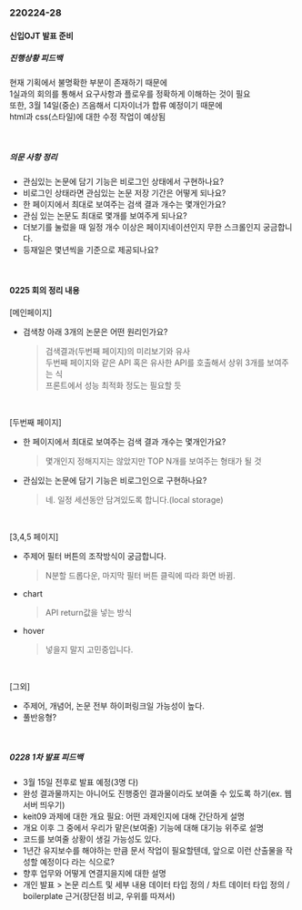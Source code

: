 ### 220224-28

#### 신입OJT 발표 준비

##### 진행상황 피드백
현재 기획에서 불명확한 부분이 존재하기 때문에<br>
1실과의 회의를 통해서 요구사항과 플로우를 정확하게 이해하는 것이 필요<br>
또한, 3월 14일(중순) 즈음해서 디자이너가 합류 예정이기 때문에<br>
html과 css(스타일)에 대한 수정 작업이 예상됨<br>

<br>

##### 의문 사항 정리
- 관심있는 논문에 담기 기능은 비로그인 상태에서 구현하나요?
- 비로그인 상태라면 관심있는 논문 저장 기간은 어떻게 되나요?
- 한 페이지에서 최대로 보여주는 검색 결과 개수는 몇개인가요?
- 관심 있는 논문도 최대로 몇개를 보여주게 되나요?
- 더보기를 눌렀을 때 일정 개수 이상은 페이지네이션인지 무한 스크롤인지 궁금합니다.
- 등재일은 몇년씩을 기준으로 제공되나요?

<br>

#### 0225 회의 정리 내용
   
[메인페이지]<br>
- 검색창 아래 3개의 논문은 어떤 원리인가요?
   > 검색결과(두번째 페이지)의 미리보기와 유사<br>
   > 두번째 페이지와 같은 API 혹은 유사한 API를 호출해서 상위 3개를 보여주는 식<br>
   > 프론트에서 성능 최적화 정도는 필요할 듯
  <br>
[두번째 페이지]<br>
- 한 페이지에서 최대로 보여주는 검색 결과 개수는 몇개인가요?
  > 몇개인지 정해지지는 않았지만 TOP N개를 보여주는 형태가 될 것
- 관심있는 논문에 담기 기능은 비로그인으로 구현하나요?
  > 네. 일정 세션동안 담겨있도록 합니다.(local storage)

  <br>

[3,4,5 페이지]<br>
  - 주제어 필터 버튼의 조작방식이 궁금합니다.
    > N분할 드롭다운, 마지막 필터 버튼 클릭에 따라 화면 바뀜.
  - chart
    > API return값을 넣는 방식
  - hover
    > 넣을지 말지 고민중입니다.

<br>

[그외]
- 주제어, 개념어, 논문 전부 하이퍼링크일 가능성이 높다.
- 풀반응형?

<br>

##### 0228 1차 발표 피드백

- 3월 15일 전후로 발표 예정(3명 다)
- 완성 결과물까지는 아니어도 진행중인 결과물이라도 보여줄 수 있도록 하기(ex. 웹서버 띄우기)
- keit09 과제에 대한 개요 필요: 어떤 과제인지에 대해 간단하게 설명
- 개요 이후 그 중에서 우리가 맡은(보여줄) 기능에 대해 대기능 위주로 설명
- 코드를 보여줄 상황이 생길 가능성도 있다.
- 1년간 유지보수를 해야하는 만큼 문서 작업이 필요할텐데, 앞으로 이런 산출물을 작성할 예정이다 라는 식으로?
- 향후 업무와 어떻게 연결지을지에 대한 설명
- 개인 발표 > 논문 리스트 및 세부 내용 데이터 타입 정의 / 차트 데이터 타입 정의 / boilerplate 근거(장단점 비교, 우위를 따져서)